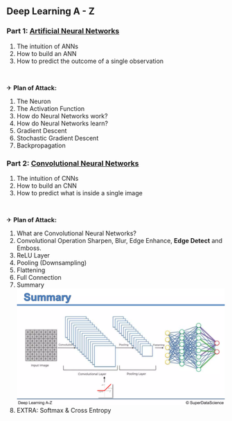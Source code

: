 ## Deep Learning A - Z

### Part 1: [Artificial Neural Networks](https://www.slideshare.net/KirillEremenko/deep-learning-az-artificial-neural-networks-ann-module-1)

1. The intuition of ANNs
1. How to build an ANN
1. How to predict the outcome of a single observation

<br>

✈ **Plan of Attack:**
1. The Neuron
1. The Activation Function
1. How do Neural Networks work?
1. How do Neural Networks learn?
1. Gradient Descent
1. Stochastic Gradient Descent
1. Backpropagation

### Part 2: [Convolutional Neural Networks](https://www.slideshare.net/KirillEremenko/deep-learning-az-convolutional-neural-networks-cnn-module-2)

1. The intuition of CNNs
1. How to build an CNN
1. How to predict what is inside a single image

<br>

✈ **Plan of Attack:**
1. What are Convolutional Neural Networks?
1. Convolutional Operation
    Sharpen, Blur, Edge Enhance, **Edge Detect** and Emboss.
1. ReLU Layer
1. Pooling (Downsampling)
1. Flattening
1. Full Connection
1. Summary
    ![alt text](./Images/image.png)
1. EXTRA: Softmax & Cross Entropy

